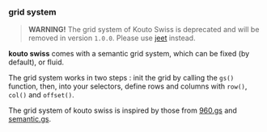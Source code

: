 ### grid system

> **WARNING!** The grid system of Kouto Swiss is deprecated and will be removed in version `1.0.0`. Please use [jeet](https://jeet.gs) instead.

**kouto swiss** comes with a semantic grid system, which can be fixed (by default), or fluid.

The grid system works in two steps : init the grid by calling the `gs()` function, then, into your selectors, define rows and columns with `row()`, `col()` and `offset()`.

The grid system of kouto swiss is inspired by those from [960.gs](http://960.gs) and [semantic.gs](http://semantic.gs).
